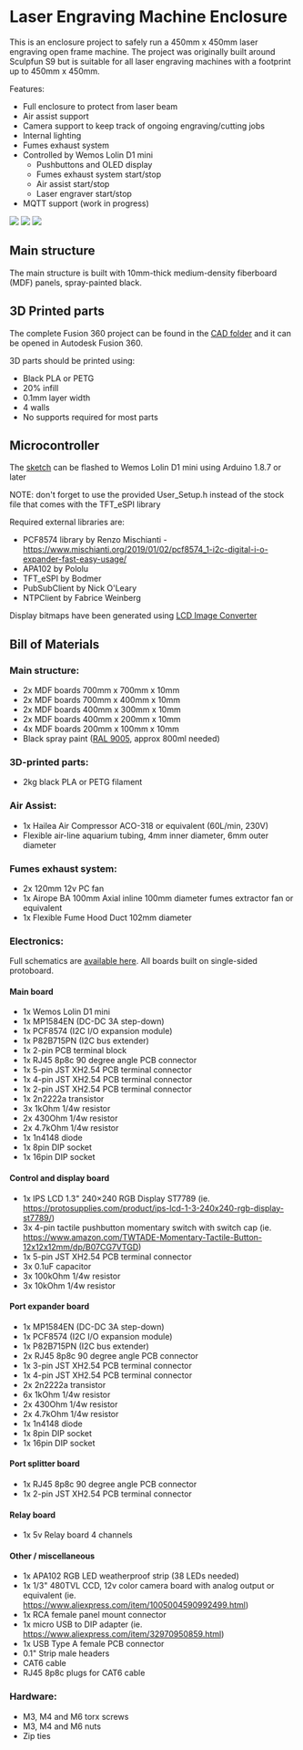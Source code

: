 # Laser Engraving Machine Enclosure

This is an enclosure project to safely run a 450mm x 450mm laser engraving open frame machine.
The project was originally built around Sculpfun S9 but is suitable for all laser engraving machines with a footprint up to 450mm x 450mm.

Features:

- Full enclosure to protect from laser beam
- Air assist support
- Camera support to keep track of ongoing engraving/cutting jobs
- Internal lighting
- Fumes exhaust system
- Controlled by Wemos Lolin D1 mini
  - Pushbuttons and OLED display
  - Fumes exhaust system start/stop
  - Air assist start/stop
  - Laser engraver start/stop
- MQTT support (work in progress)

<img src="./pics/raw_IMG_20220819_183403-thumb.jpg"/>
<img src="./pics/raw_IMG_20220819_183358-thumb.jpg"/>
<img src="./pics/raw_IMG_20221025_091200-thumb.jpg"/>

## Main structure

The main structure is built with 10mm-thick medium-density fiberboard (MDF) panels, spray-painted black.

## 3D Printed parts

The complete Fusion 360 project can be found in the [CAD folder](/CAD) and it can be opened in Autodesk Fusion 360.

3D parts should be printed using:

- Black PLA or PETG
- 20% infill
- 0.1mm layer width
- 4 walls
- No supports required for most parts

## Microcontroller

The [sketch](/sketch) can be flashed to Wemos Lolin D1 mini using Arduino 1.8.7 or later

NOTE: don't forget to use the provided User_Setup.h instead of the stock file that comes with the TFT_eSPI library

Required external libraries are:

- PCF8574 library by Renzo Mischianti - https://www.mischianti.org/2019/01/02/pcf8574_1-i2c-digital-i-o-expander-fast-easy-usage/
- APA102 by Pololu
- TFT_eSPI by Bodmer
- PubSubClient by Nick O'Leary
- NTPClient by Fabrice Weinberg

Display bitmaps have been generated using [LCD Image Converter](https://sourceforge.net/projects/lcd-image-converter/)

## Bill of Materials

### Main structure:

- 2x MDF boards 700mm x 700mm x 10mm
- 2x MDF boards 700mm x 400mm x 10mm
- 2x MDF boards 400mm x 300mm x 10mm
- 2x MDF boards 400mm x 200mm x 10mm
- 4x MDF boards 200mm x 100mm x 10mm
- Black spray paint ([RAL 9005](https://www.ralcolorchart.com/ral-classic/ral-9005-jet-black), approx 800ml needed)

### 3D-printed parts:

- 2kg black PLA or PETG filament

### Air Assist:

- 1x Hailea Air Compressor ACO-318 or equivalent (60L/min, 230V)
- Flexible air-line aquarium tubing, 4mm inner diameter, 6mm outer diameter

### Fumes exhaust system:

- 2x 120mm 12v PC fan
- 1x Airope BA 100mm Axial inline 100mm diameter fumes extractor fan or equivalent
- 1x Flexible Fume Hood Duct 102mm diameter

### Electronics:

Full schematics are [available here](/schematics). All boards built on single-sided protoboard.

#### Main board

- 1x Wemos Lolin D1 mini
- 1x MP1584EN (DC-DC 3A step-down)
- 1x PCF8574 (I2C I/O expansion module)
- 1x P82B715PN (I2C bus extender)
- 1x 2-pin PCB terminal block
- 1x RJ45 8p8c 90 degree angle PCB connector
- 1x 5-pin JST XH2.54 PCB terminal connector
- 1x 4-pin JST XH2.54 PCB terminal connector
- 1x 2-pin JST XH2.54 PCB terminal connector
- 1x 2n2222a transistor
- 3x 1kOhm 1/4w resistor
- 2x 430Ohm 1/4w resistor
- 2x 4.7kOhm 1/4w resistor
- 1x 1n4148 diode
- 1x 8pin DIP socket
- 1x 16pin DIP socket

#### Control and display board

- 1x IPS LCD 1.3" 240×240 RGB Display ST7789 (ie. https://protosupplies.com/product/ips-lcd-1-3-240x240-rgb-display-st7789/)
- 3x 4-pin tactile pushbutton momentary switch with switch cap (ie. https://www.amazon.com/TWTADE-Momentary-Tactile-Button-12x12x12mm/dp/B07CG7VTGD)
- 1x 5-pin JST XH2.54 PCB terminal connector
- 3x 0.1uF capacitor
- 3x 100kOhm 1/4w resistor
- 3x 10kOhm 1/4w resistor

#### Port expander board

- 1x MP1584EN (DC-DC 3A step-down)
- 1x PCF8574 (I2C I/O expansion module)
- 1x P82B715PN (I2C bus extender)
- 2x RJ45 8p8c 90 degree angle PCB connector
- 1x 3-pin JST XH2.54 PCB terminal connector
- 1x 4-pin JST XH2.54 PCB terminal connector
- 2x 2n2222a transistor
- 6x 1kOhm 1/4w resistor
- 2x 430Ohm 1/4w resistor
- 2x 4.7kOhm 1/4w resistor
- 1x 1n4148 diode
- 1x 8pin DIP socket
- 1x 16pin DIP socket

#### Port splitter board

- 1x RJ45 8p8c 90 degree angle PCB connector
- 1x 2-pin JST XH2.54 PCB terminal connector

#### Relay board

- 1x 5v Relay board 4 channels

#### Other / miscellaneous

- 1x APA102 RGB LED weatherproof strip (38 LEDs needed)
- 1x 1/3" 480TVL CCD, 12v color camera board with analog output or equivalent (ie. https://www.aliexpress.com/item/1005004590992499.html)
- 1x RCA female panel mount connector
- 1x micro USB to DIP adapter (ie. https://www.aliexpress.com/item/32970950859.html)
- 1x USB Type A female PCB connector
- 0.1" Strip male headers
- CAT6 cable
- RJ45 8p8c plugs for CAT6 cable

### Hardware:

- M3, M4 and M6 torx screws
- M3, M4 and M6 nuts
- Zip ties
